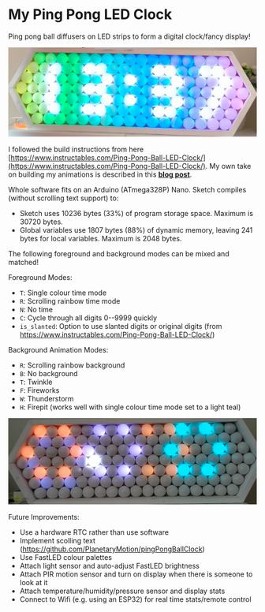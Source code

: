 # My Ping Pong LED Clock

Ping pong ball diffusers on LED strips to form a digital clock/fancy display!

![](doc/bright_clock.png)

I followed the build instructions from here [https://www.instructables.com/Ping-Pong-Ball-LED-Clock/](https://www.instructables.com/Ping-Pong-Ball-LED-Clock/). My own take on building my animations is described in this [**blog post**](https://yiweimao.github.io/blog/ping_pong_led_clock/).

Whole software fits on an Arduino (ATmega328P) Nano. Sketch compiles (without scrolling text support) to:
- Sketch uses 10236 bytes (33%) of program storage space. Maximum is 30720 bytes.
- Global variables use 1807 bytes (88%) of dynamic memory, leaving 241 bytes for local variables. Maximum is 2048 bytes.

The following foreground and background modes can be mixed and matched!

Foreground Modes:
- `T`: Single colour time mode
- `R`: Scrolling rainbow time mode
- `N`: No time
- `C`: Cycle through all digits 0--9999 quickly
- `is_slanted`: Option to use slanted digits or original digits (from https://www.instructables.com/Ping-Pong-Ball-LED-Clock/)

Background Animation Modes:
- `R`: Scrolling rainbow background
- `B`: No background
- `T`: Twinkle
- `F`: Fireworks
- `W`: Thunderstorm
- `H`: Firepit (works well with single colour time mode set to a light teal)

![](doc/fireworks_screenshot.png)

Future Improvements:
- Use a hardware RTC rather than use software
- Implement scolling text (https://github.com/PlanetaryMotion/pingPongBallClock)
- Use FastLED colour palettes
- Attach light sensor and auto-adjust FastLED brightness
- Attach PIR motion sensor and turn on display when there is someone to look at it
- Attach temperature/humidity/pressure sensor and display stats
- Connect to Wifi (e.g. using an ESP32) for real time stats/remote control